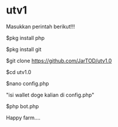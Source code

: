 # utv1

Masukkan perintah berikut!!!


$pkg install php

$pkg install git

$git clone https://github.com/JarTOD/utv1.0

$cd utv1.0

$nano config.php

"isi wallet doge kalian di config.php"

$php bot.php


Happy farm....
